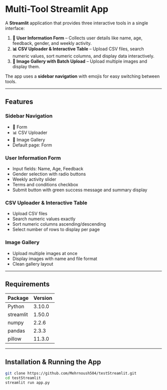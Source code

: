 # Multi-Tool Streamlit App

A **Streamlit** application that provides three interactive tools in a single interface:  

1. **📝 User Information Form** – Collects user details like name, age, feedback, gender, and weekly activity.  
2. **📊 CSV Uploader & Interactive Table** – Upload CSV files, search numeric values, sort numeric columns, and display data interactively.  
3. **🧮 Image Gallery with Batch Upload** – Upload multiple images and display them.

The app uses a **sidebar navigation** with emojis for easy switching between tools.  

---

## Features

### Sidebar Navigation
- 📝 Form  
- 📊 CSV Uploader  
- 🧮 Image Gallery  
- Default page: Form  

### User Information Form
- Input fields: Name, Age, Feedback  
- Gender selection with radio buttons  
- Weekly activity slider  
- Terms and conditions checkbox  
- Submit button with green success message and summary display  

### CSV Uploader & Interactive Table
- Upload CSV files  
- Search numeric values exactly  
- Sort numeric columns ascending/descending  
- Select number of rows to display per page   

### Image Gallery
- Upload multiple images at once  
- Display images with name and file format  
- Clean gallery layout  

---

## Requirements

| Package            | Version      |
|------------------|------------|
| Python            | 3.10.0     |
| streamlit         | 1.50.0     |
| numpy             | 2.2.6     |
| pandas            | 2.3.3     |
| pillow            | 11.3.0     |


---

## Installation & Running the App


```bash
git clone https://github.com/Mehrnoush504/testStreamlit.git
cd testStreamlit
streamlit run app.py
